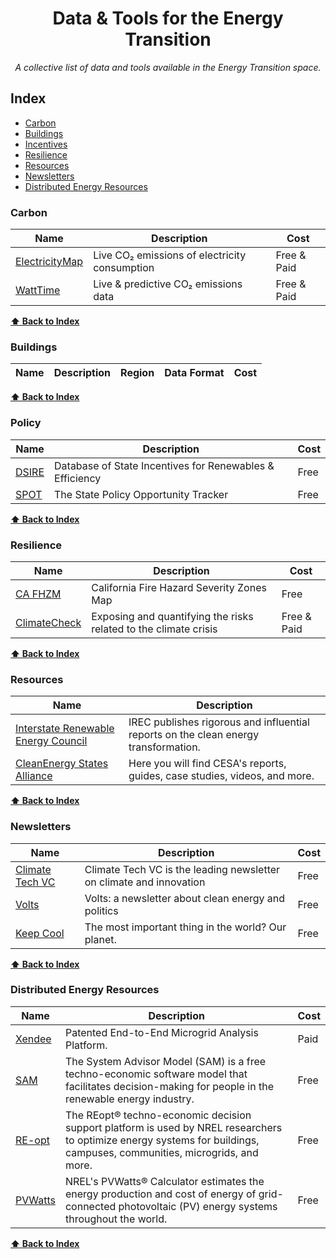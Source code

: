 <div align="center">
    <h1>Data & Tools for the Energy Transition</h1>
    <i>A collective list of data and tools available in the Energy Transition space.</i>
</div>

## Index

* [Carbon](#carbon)
* [Buildings](#buildings)
* [Incentives](#incentives)
* [Resilience](#resilience)
* [Resources](#Resources)
* [Newsletters](#newsletters)
* [Distributed Energy Resources](#der)

### Carbon
Name | Description | Cost |
|---|---|---|
| [ElectricityMap](https://app.electricitymap.org/map) | Live CO₂ emissions of electricity consumption | Free & Paid |
| [WattTime](https://www.watttime.org/) | Live & predictive CO₂ emissions data | Free & Paid |

**[⬆ Back to Index](#index)**
<br />

### Buildings
Name | Description | Region | Data Format | Cost |
|---|---|---|---|---|

**[⬆ Back to Index](#index)**
<br />

### Policy
Name | Description | Cost |
|---|---|---|
| [DSIRE](https://www.dsireusa.org/) | Database of State Incentives for Renewables & Efficiency | Free |
| [SPOT](https://spotforcleanenergy.org/) | The State Policy Opportunity Tracker | Free |

**[⬆ Back to Index](#index)**
<br />

### Resilience
Name | Description | Cost |
|---|---|---|
| [CA FHZM](https://egis.fire.ca.gov/FHSZ/) | California Fire Hazard Severity Zones Map | Free |
| [ClimateCheck](https://climatecheck.com/) | Exposing and quantifying the risks related to the climate crisis | Free & Paid |

**[⬆ Back to Index](#index)**
<br />

### Resources
Name | Description |
|---|---|
| [Interstate Renewable Energy Council](https://irecusa.org/resources/) | IREC publishes rigorous and influential reports on the clean energy transformation. |
| [CleanEnergy States Alliance](https://www.cesa.org/resource-library/) | Here you will find CESA's reports, guides, case studies, videos, and more. |

**[⬆ Back to Index](#index)**
<br />

### Newsletters
Name | Description | Cost |
|---|---|---|
| [Climate Tech VC](https://climatetechvc.substack.com/) | Climate Tech VC is the leading newsletter on climate and innovation | Free |
| [Volts](https://www.volts.wtf/) | Volts: a newsletter about clean energy and politics | Free |
| [Keep Cool](https://workweek.com/brand/keep-cool/) | The most important thing in the world? Our planet. | Free |

**[⬆ Back to Index](#index)**
<br />

### Distributed Energy Resources
Name | Description | Cost |
|---|---|---|
| [Xendee](https://xendee.com/) | Patented End-to-End Microgrid Analysis Platform. | Paid |
| [SAM](https://sam.nrel.gov/) | The System Advisor Model (SAM) is a free techno-economic software model that facilitates decision-making for people in the renewable energy industry. | Free |
| [RE-opt](https://reopt.nrel.gov/) | The REopt® techno-economic decision support platform is used by NREL researchers to optimize energy systems for buildings, campuses, communities, microgrids, and more. | Free |
| [PVWatts](https://pvwatts.nrel.gov/) | NREL's PVWatts® Calculator estimates the energy production and cost of energy of grid-connected photovoltaic (PV) energy systems throughout the world. | Free |


**[⬆ Back to Index](#index)**
<br />

